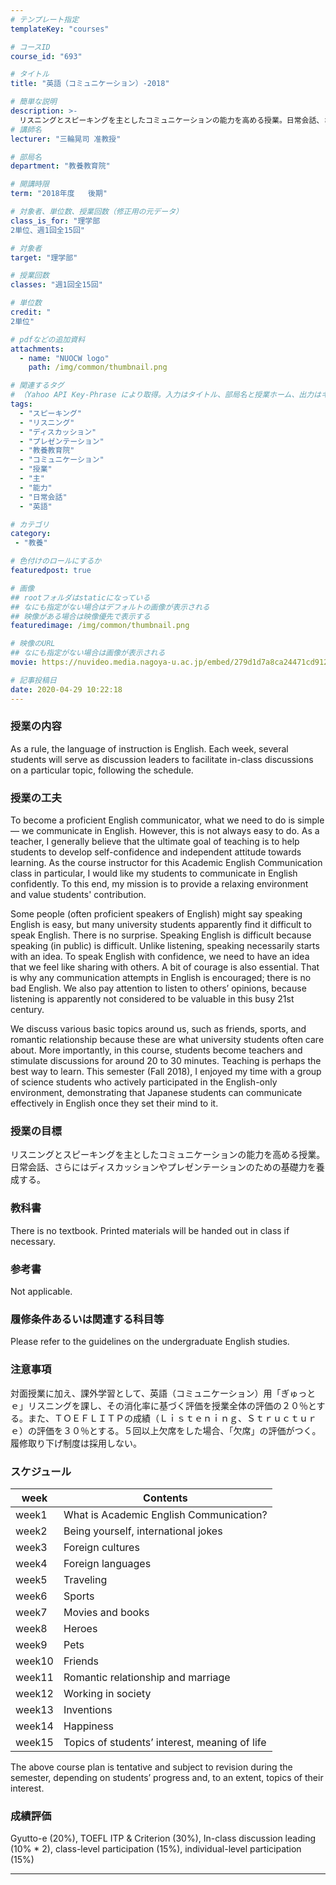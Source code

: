 ```yaml
---
# テンプレート指定
templateKey: "courses"

# コースID
course_id: "693"

# タイトル
title: "英語（コミュニケーション）-2018"

# 簡単な説明
description: >-
  リスニングとスピーキングを主としたコミュニケーションの能力を高める授業。日常会話、さらにはディスカッションやプレゼンテーションのための基礎力を養成する。 ....
# 講師名
lecturer: "三輪晃司 准教授"

# 部局名
department: "教養教育院"

# 開講時限
term: "2018年度	後期"

# 対象者、単位数、授業回数（修正用の元データ）
class_is_for: "理学部
2単位、週1回全15回"

# 対象者
target: "理学部"

# 授業回数
classes: "週1回全15回"

# 単位数
credit: "
2単位"

# pdfなどの追加資料
attachments:
  - name: "NUOCW logo" 
    path: /img/common/thumbnail.png

# 関連するタグ
# （Yahoo API Key-Phrase により取得。入力はタイトル、部局名と授業ホーム、出力はキーフレーズ（tags））
tags:
  - "スピーキング"
  - "リスニング"
  - "ディスカッション"
  - "プレゼンテーション"
  - "教養教育院"
  - "コミュニケーション"
  - "授業"
  - "主"
  - "能力"
  - "日常会話"
  - "英語"

# カテゴリ
category:
 - "教養"

# 色付けのロールにするか
featuredpost: true

# 画像
## rootフォルダはstaticになっている
## なにも指定がない場合はデフォルトの画像が表示される
## 映像がある場合は映像優先で表示する
featuredimage: /img/common/thumbnail.png

# 映像のURL
## なにも指定がない場合は画像が表示される
movie: https://nuvideo.media.nagoya-u.ac.jp/embed/279d1d7a8ca24471cd91205fb1c7d3a935b56ccf

# 記事投稿日
date: 2020-04-29 10:22:18
---
```


### 授業の内容

As a rule, the language of instruction is English. Each week, several students will serve as discussion leaders to facilitate in-class discussions on a particular topic, following the schedule.


### 授業の工夫
To become a proficient English communicator, what we need to do is simple — we communicate in English. However, this is not always easy to do. As a teacher, I generally believe that the ultimate goal of teaching is to help students to develop self-confidence and independent attitude towards learning. As the course instructor for this Academic English Communication class in particular, I would like my students to communicate in English confidently. To this end, my mission is to provide a relaxing environment and value students' contribution.

Some people (often proficient speakers of English) might say speaking English is easy, but many university students apparently find it difficult to speak English. There is no surprise. Speaking English is difficult because speaking (in public) is difficult. Unlike listening, speaking necessarily starts with an idea. To speak English with confidence, we need to have an idea that we feel like sharing with others. A bit of courage is also essential. That is why any communication attempts in English is encouraged; there is no bad English. We also pay attention to listen to others’ opinions, because listening is apparently not considered to be valuable in this busy 21st century.

We discuss various basic topics around us, such as friends, sports, and romantic relationship because these are what university students often care about. More importantly, in this course, students become teachers and stimulate discussions for around 20 to 30 minutes. Teaching is perhaps the best way to learn. This semester (Fall 2018), I enjoyed my time with a group of science students who actively participated in the English-only environment, demonstrating that Japanese students can communicate effectively in English once they set their mind to it.





### 授業の目標
リスニングとスピーキングを主としたコミュニケーションの能力を高める授業。日常会話、さらにはディスカッションやプレゼンテーションのための基礎力を養成する。

### 教科書
There is no textbook. Printed materials will be handed out in class if necessary.

### 参考書
Not applicable.

### 履修条件あるいは関連する科目等
Please refer to the guidelines on the undergraduate English studies.

### 注意事項
対面授業に加え、課外学習として、英語（コミュニケーション）用「ぎゅっとｅ」リスニングを課し、その消化率に基づく評価を授業全体の評価の２０％とする。また、ＴＯＥＦＬＩＴＰの成績（Ｌｉｓｔｅｎｉｎｇ、Ｓｔｒｕｃｔｕｒｅ）の評価を３０％とする。５回以上欠席をした場合、「欠席」の評価がつく。履修取り下げ制度は採用しない。


### スケジュール
| week| Contents |
|-------|-------|
| week1 | What is Academic English Communication? |
| week2 | Being yourself, international jokes |
| week3 | Foreign cultures |
| week4 | Foreign languages |
| week5 | Traveling |
| week6 | Sports |
| week7 | Movies and books |
| week8 | Heroes |
| week9 | Pets |
| week10 | Friends |
| week11 | Romantic relationship and marriage |
| week12 | Working in society |
| week13 | Inventions |
| week14 | Happiness |
| week15 | Topics of students’ interest, meaning of life |

The above course plan is tentative and subject to revision during the semester, depending on students’ progress and, to an extent, topics of their interest.








### 成績評価
Gyutto-e (20%), TOEFL ITP & Criterion (30%), In-class discussion leading (10% * 2), class-level participation (15%), individual-level participation (15%)





-----